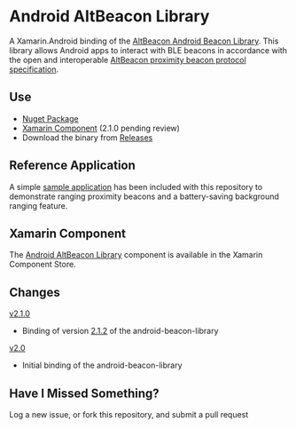 Android AltBeacon Library
==============================

A Xamarin.Android binding of the [AltBeacon Android Beacon Library](https://github.com/AltBeacon/android-beacon-library). This library allows Android apps to interact with BLE beacons in accordance with the open and interoperable [AltBeacon proximity beacon protocol specification](https://github.com/AltBeacon/spec).

## Use

- [Nuget Package](https://www.nuget.org/packages/AndroidAltBeaconLibrary/)
- [Xamarin Component](http://components.xamarin.com/view/android-altbeacon-library) (2.1.0 pending review)
- Download the binary from [Releases](https://github.com/chrisriesgo/Android-AltBeacon-Library/releases)

## Reference Application

A simple [sample application](https://github.com/chrisriesgo/Android-AltBeacon-Library/tree/master/Samples/Android/AndroidAltBeaconLibrary.Sample) has been included with this repository to demonstrate ranging proximity beacons and a battery-saving background ranging feature.


## Xamarin Component
The [Android AltBeacon Library](http://components.xamarin.com/view/android-altbeacon-library) component is available in the Xamarin Component Store.

## Changes

[v2.1.0](https://github.com/chrisriesgo/Android-AltBeacon-Library/releases/tag/2.1.0)

- Binding of version [2.1.2](https://github.com/AltBeacon/android-beacon-library/releases/tag/2.1.2) of the android-beacon-library

[v2.0](https://github.com/chrisriesgo/Android-AltBeacon-Library/releases/tag/2.0)

- Initial binding of the android-beacon-library


## Have I Missed Something?

Log a new issue, or fork this repository, and submit a pull request
